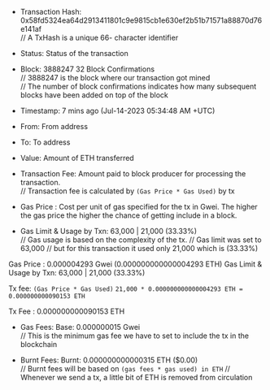 -   Transaction Hash: 0x58fd5324ea64d2913411801c9e9815cb1e630ef2b51b71571a88870d76e141af  
    // A TxHash is a unique 66- character identifier

-   Status: Status of the transaction

-   Block: 3888247 32 Block Confirmations  
    // 3888247 is the block where our transaction got mined  
    // The number of block confirmations indicates how many subsequent blocks have been added on top of the block

-   Timestamp: 7 mins ago (Jul-14-2023 05:34:48 AM +UTC)

-   From: From address

-   To: To address

-   Value: Amount of ETH transferred

-   Transaction Fee: Amount paid to block producer for processing the transaction.  
    // Transaction fee is calculated by `(Gas Price * Gas Used)` by tx

-   Gas Price : Cost per unit of gas specified for the tx in Gwei. The higher the gas price the higher the chance of getting include in a block.

-   Gas Limit & Usage by Txn: 63,000 | 21,000 (33.33%)  
    // Gas usage is based on the complexity of the tx.
    // Gas limit was set to 63,000
    // but for this transaction it used only 21,000 which is (33.33%)

Gas Price : 0.000004293 Gwei (0.000000000000004293 ETH)
Gas Limit & Usage by Txn: 63,000 | 21,000 (33.33%)

Tx fee: `(Gas Price * Gas Used)`
`21,000 * 0.000000000000004293 ETH = 0.000000000090153 ETH`

Tx Fee : 0.000000000090153 ETH

-   Gas Fees: Base: 0.000000015 Gwei  
    // This is the minimum gas fee we have to set to include the tx in the blockchain

-   Burnt Fees: Burnt: 0.000000000000315 ETH ($0.00)  
    // Burnt fees will be based on `(gas fees * gas used) in ETH`
    // Whenever we send a tx, a little bit of ETH is removed from circulation

